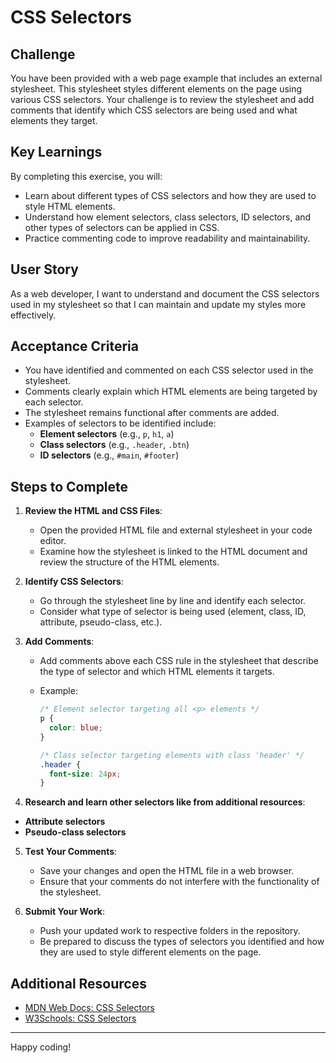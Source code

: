 # CSS Selectors

## Challenge

You have been provided with a web page example that includes an external stylesheet. This stylesheet styles different elements on the page using various CSS selectors. Your challenge is to review the stylesheet and add comments that identify which CSS selectors are being used and what elements they target.

## Key Learnings

By completing this exercise, you will:

- Learn about different types of CSS selectors and how they are used to style HTML elements.
- Understand how element selectors, class selectors, ID selectors, and other types of selectors can be applied in CSS.
- Practice commenting code to improve readability and maintainability.

## User Story

As a web developer, I want to understand and document the CSS selectors used in my stylesheet so that I can maintain and update my styles more effectively.

## Acceptance Criteria

- You have identified and commented on each CSS selector used in the stylesheet.
- Comments clearly explain which HTML elements are being targeted by each selector.
- The stylesheet remains functional after comments are added.
- Examples of selectors to be identified include:
  - **Element selectors** (e.g., `p`, `h1`, `a`)
  - **Class selectors** (e.g., `.header`, `.btn`)
  - **ID selectors** (e.g., `#main`, `#footer`)
 

## Steps to Complete

1. **Review the HTML and CSS Files**:

   - Open the provided HTML file and external stylesheet in your code editor.
   - Examine how the stylesheet is linked to the HTML document and review the structure of the HTML elements.

2. **Identify CSS Selectors**:

   - Go through the stylesheet line by line and identify each selector.
   - Consider what type of selector is being used (element, class, ID, attribute, pseudo-class, etc.).

3. **Add Comments**:

   - Add comments above each CSS rule in the stylesheet that describe the type of selector and which HTML elements it targets.
   - Example:

     ```css
     /* Element selector targeting all <p> elements */
     p {
       color: blue;
     }

     /* Class selector targeting elements with class 'header' */
     .header {
       font-size: 24px;
     }
     ```
4. **Research and learn other selectors like from additional resources**:

  - **Attribute selectors** 
  - **Pseudo-class selectors** 

5. **Test Your Comments**:

   - Save your changes and open the HTML file in a web browser.
   - Ensure that your comments do not interfere with the functionality of the stylesheet.

6. **Submit Your Work**:
   - Push your updated work to respective folders in the repository.
   - Be prepared to discuss the types of selectors you identified and how they are used to style different elements on the page.

## Additional Resources

- [MDN Web Docs: CSS Selectors](https://developer.mozilla.org/en-US/docs/Web/CSS/CSS_Selectors)
- [W3Schools: CSS Selectors](https://www.w3schools.com/cssref/css_selectors.asp)

---

Happy coding!